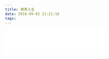 ```yaml
---
title: 禅茶人生
date: 2018-09-02 21:21:18
tags:
---
```

<iframe frameborder="no" border="0" marginwidth="0" marginheight="0" width=330 height=86 src="//music.163.com/outchain/player?type=2&id=30413351&auto=0&height=66"></iframe>


